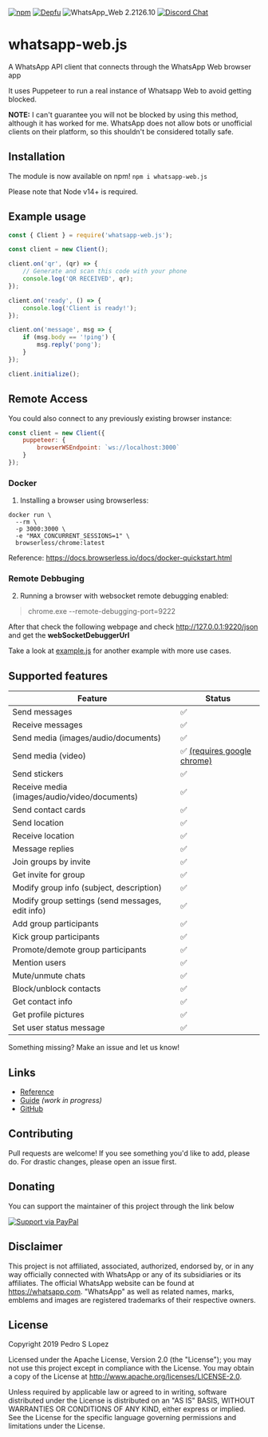 [![npm](https://img.shields.io/npm/v/whatsapp-web.js.svg)](https://www.npmjs.com/package/whatsapp-web.js) [![Depfu](https://badges.depfu.com/badges/4a65a0de96ece65fdf39e294e0c8dcba/overview.svg)](https://depfu.com/github/pedroslopez/whatsapp-web.js?project_id=9765) ![WhatsApp_Web 2.2126.10](https://img.shields.io/badge/WhatsApp_Web-2.2126.10-brightgreen.svg) [![Discord Chat](https://img.shields.io/discord/698610475432411196.svg?logo=discord)](https://discord.gg/H7DqQs4)  

# whatsapp-web.js
A WhatsApp API client that connects through the WhatsApp Web browser app

It uses Puppeteer to run a real instance of Whatsapp Web to avoid getting blocked.

**NOTE:** I can't guarantee you will not be blocked by using this method, although it has worked for me. WhatsApp does not allow bots or unofficial clients on their platform, so this shouldn't be considered totally safe.

## Installation

The module is now available on npm! `npm i whatsapp-web.js`

Please note that Node v14+ is required.

## Example usage

```js
const { Client } = require('whatsapp-web.js');

const client = new Client();

client.on('qr', (qr) => {
    // Generate and scan this code with your phone
    console.log('QR RECEIVED', qr);
});

client.on('ready', () => {
    console.log('Client is ready!');
});

client.on('message', msg => {
    if (msg.body == '!ping') {
        msg.reply('pong');
    }
});

client.initialize();
```

## Remote Access

You could also connect to any previously existing browser instance:

```js
const client = new Client({ 
    puppeteer: {
        browserWSEndpoint: `ws://localhost:3000`
    }
});
```

### Docker

1) Installing a browser using browserless:

```
docker run \
  --rm \
  -p 3000:3000 \
  -e "MAX_CONCURRENT_SESSIONS=1" \
  browserless/chrome:latest
```

Reference: https://docs.browserless.io/docs/docker-quickstart.html

### Remote Debbuging

2) Running a browser with websocket remote debugging enabled:
> chrome.exe --remote-debugging-port=9222

After that check the following webpage and check http://127.0.0.1:9220/json and get the **webSocketDebuggerUrl**

Take a look at [example.js](https://github.com/pedroslopez/whatsapp-web.js/blob/master/example.js) for another example with more use cases.

## Supported features

| Feature  | Status |
| ------------- | ------------- |
| Send messages  | ✅  |
| Receive messages  | ✅  |
| Send media (images/audio/documents)  | ✅  |
| Send media (video)  | ✅ [(requires google chrome)](https://waguide.pedroslopez.me/features/handling-attachments#caveat-for-sending-videos-and-gifs)  |
| Send stickers | ✅ |
| Receive media (images/audio/video/documents)  | ✅  |
| Send contact cards | ✅ |
| Send location | ✅ |
| Receive location | ✅ | 
| Message replies | ✅ |
| Join groups by invite  | ✅ |
| Get invite for group  | ✅ |
| Modify group info (subject, description)  | ✅  |
| Modify group settings (send messages, edit info)  | ✅  |
| Add group participants  | ✅  |
| Kick group participants  | ✅  |
| Promote/demote group participants | ✅ |
| Mention users | ✅ |
| Mute/unmute chats | ✅ |
| Block/unblock contacts | ✅ |
| Get contact info | ✅ |
| Get profile pictures | ✅ |
| Set user status message | ✅ |

Something missing? Make an issue and let us know!

## Links

* [Reference](https://pedroslopez.me/whatsapp-web.js)
* [Guide](https://waguide.pedroslopez.me/) _(work in progress)_
* [GitHub](https://github.com/pedroslopez/whatsapp-web.js)

## Contributing

Pull requests are welcome! If you see something you'd like to add, please do. For drastic changes, please open an issue first.

## Donating

You can support the maintainer of this project through the link below

[![Support via PayPal](https://cdn.rawgit.com/twolfson/paypal-github-button/1.0.0/dist/button.svg)](https://www.paypal.me/psla/)

## Disclaimer

This project is not affiliated, associated, authorized, endorsed by, or in any way officially connected with WhatsApp or any of its subsidiaries or its affiliates. The official WhatsApp website can be found at https://whatsapp.com. "WhatsApp" as well as related names, marks, emblems and images are registered trademarks of their respective owners.

## License

Copyright 2019 Pedro S Lopez

Licensed under the Apache License, Version 2.0 (the "License");
you may not use this project except in compliance with the License.
You may obtain a copy of the License at http://www.apache.org/licenses/LICENSE-2.0.

Unless required by applicable law or agreed to in writing, software
distributed under the License is distributed on an "AS IS" BASIS,
WITHOUT WARRANTIES OR CONDITIONS OF ANY KIND, either express or implied.
See the License for the specific language governing permissions and
limitations under the License.
